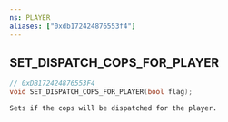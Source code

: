 ```yaml
---
ns: PLAYER
aliases: ["0xdb172424876553f4"]
---
```

## SET_DISPATCH_COPS_FOR_PLAYER

```c
// 0xDB172424876553F4
void SET_DISPATCH_COPS_FOR_PLAYER(bool flag);
```

```
Sets if the cops will be dispatched for the player.
```
